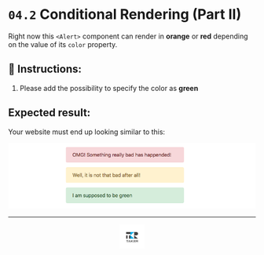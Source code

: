 # `04.2` Conditional Rendering (Part II)

Right now this `<Alert>` component can render in **orange** or **red** depending on the value of its `color` property.

##  📝 Instructions:

1. Please add the possibility to specify the color as **green**

## Expected result:

Your website must end up looking similar to this:

![3 Color Alert](../../.assets/exercises/04.2-1.png?raw=true)

---

<div align="center">

<a href="https://github.com/juniorconseiltaker" target="_blank"><img src="../../.assets/taker-icon.png" width="50"></a>

</div>